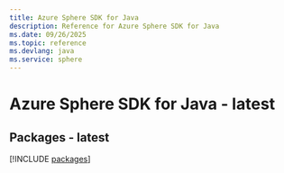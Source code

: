 ```yaml
---
title: Azure Sphere SDK for Java
description: Reference for Azure Sphere SDK for Java
ms.date: 09/26/2025
ms.topic: reference
ms.devlang: java
ms.service: sphere
---
```

# Azure Sphere SDK for Java - latest
## Packages - latest
[!INCLUDE [packages](sphere-index.md)]